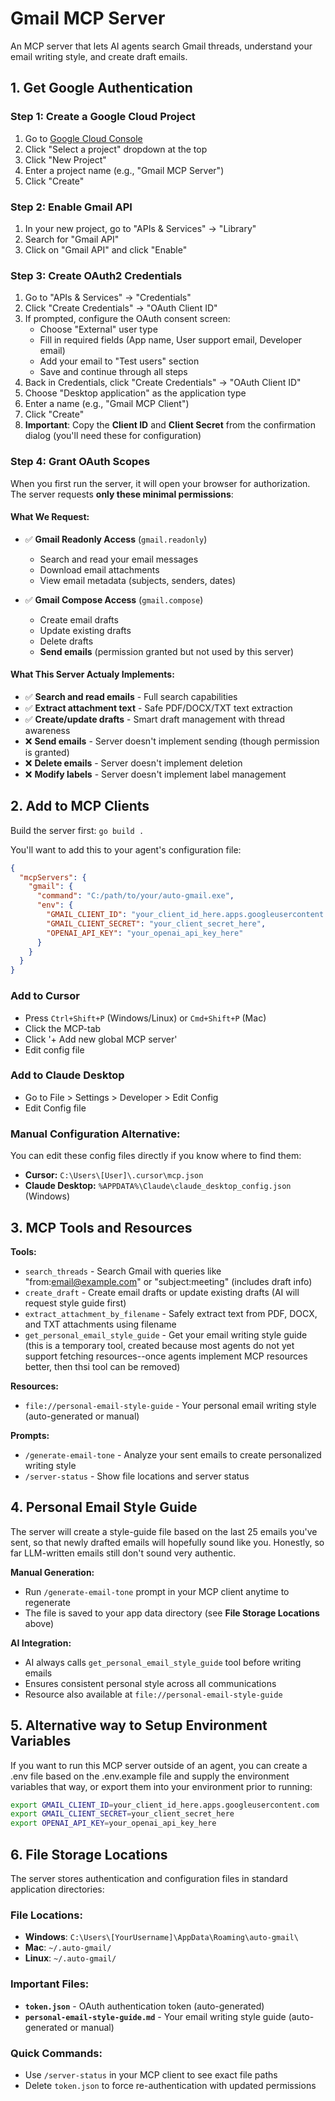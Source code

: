 # Gmail MCP Server

An MCP server that lets AI agents search Gmail threads, understand your email writing style, and create draft emails.

## 1. Get Google Authentication

### Step 1: Create a Google Cloud Project
1. Go to [Google Cloud Console](https://console.cloud.google.com/)
2. Click "Select a project" dropdown at the top
3. Click "New Project"
4. Enter a project name (e.g., "Gmail MCP Server")
5. Click "Create"

### Step 2: Enable Gmail API
1. In your new project, go to "APIs & Services" → "Library"
2. Search for "Gmail API"
3. Click on "Gmail API" and click "Enable"

### Step 3: Create OAuth2 Credentials
1. Go to "APIs & Services" → "Credentials"
2. Click "Create Credentials" → "OAuth Client ID"
3. If prompted, configure the OAuth consent screen:
   - Choose "External" user type
   - Fill in required fields (App name, User support email, Developer email)
   - Add your email to "Test users" section
   - Save and continue through all steps
4. Back in Credentials, click "Create Credentials" → "OAuth Client ID"
5. Choose "Desktop application" as the application type
6. Enter a name (e.g., "Gmail MCP Client")
7. Click "Create"
8. **Important**: Copy the **Client ID** and **Client Secret** from the confirmation dialog (you'll need these for configuration)

### Step 4: Grant OAuth Scopes
When you first run the server, it will open your browser for authorization. The server requests **only these minimal permissions**:

#### What We Request:
- ✅ **Gmail Readonly Access** (`gmail.readonly`)
  - Search and read your email messages
  - Download email attachments  
  - View email metadata (subjects, senders, dates)

- ✅ **Gmail Compose Access** (`gmail.compose`)
  - Create email drafts
  - Update existing drafts
  - Delete drafts
  - **Send emails** (permission granted but not used by this server)

#### What This Server Actualy Implements:
- ✅ **Search and read emails** - Full search capabilities
- ✅ **Extract attachment text** - Safe PDF/DOCX/TXT text extraction
- ✅ **Create/update drafts** - Smart draft management with thread awareness
- ❌ **Send emails** - Server doesn't implement sending (though permission is granted)
- ❌ **Delete emails** - Server doesn't implement deletion
- ❌ **Modify labels** - Server doesn't implement label management

## 2. Add to MCP Clients

Build the server first: `go build .`

You'll want to add this to your agent's configuration file:

```json
{
  "mcpServers": {
    "gmail": {
      "command": "C:/path/to/your/auto-gmail.exe",
      "env": {
        "GMAIL_CLIENT_ID": "your_client_id_here.apps.googleusercontent.com",
        "GMAIL_CLIENT_SECRET": "your_client_secret_here",
        "OPENAI_API_KEY": "your_openai_api_key_here"
      }
    }
  }
}
```

### Add to Cursor
- Press `Ctrl+Shift+P` (Windows/Linux) or `Cmd+Shift+P` (Mac)
- Click the MCP-tab
- Click '+ Add new global MCP server'
- Edit config file

### Add to Claude Desktop
- Go to File > Settings > Developer > Edit Config
- Edit Config file

### Manual Configuration Alternative:
You can edit these config files directly if you know where to find them:

- **Cursor:** `C:\Users\[User]\.cursor\mcp.json`
- **Claude Desktop:** `%APPDATA%\Claude\claude_desktop_config.json` (Windows)

## 3. MCP Tools and Resources

**Tools:**
- `search_threads` - Search Gmail with queries like "from:email@example.com" or "subject:meeting" (includes draft info)
- `create_draft` - Create email drafts or update existing drafts (AI will request style guide first)
- `extract_attachment_by_filename` - Safely extract text from PDF, DOCX, and TXT attachments using filename
- `get_personal_email_style_guide` - Get your email writing style guide (this is a temporary tool, created because most agents do not yet support fetching resources--once agents implement MCP resources better, then thsi tool can be removed)

**Resources:**
- `file://personal-email-style-guide` - Your personal email writing style (auto-generated or manual)

**Prompts:**
- `/generate-email-tone` - Analyze your sent emails to create personalized writing style
- `/server-status` - Show file locations and server status

## 4. Personal Email Style Guide

The server will create a style-guide file based on the last 25 emails you've sent, so that newly drafted emails will hopefully sound like you. Honestly, so far LLM-written emails still don't sound very authentic.

**Manual Generation:**
- Run `/generate-email-tone` prompt in your MCP client anytime to regenerate
- The file is saved to your app data directory (see **File Storage Locations** above)

**AI Integration:**
- AI always calls `get_personal_email_style_guide` tool before writing emails
- Ensures consistent personal style across all communications
- Resource also available at `file://personal-email-style-guide`

## 5. Alternative way to Setup Environment Variables

If you want to run this MCP server outside of an agent, you can create a .env file based on the .env.example file and supply the environment variables that way, or export them into your environment prior to running:

```bash
export GMAIL_CLIENT_ID=your_client_id_here.apps.googleusercontent.com
export GMAIL_CLIENT_SECRET=your_client_secret_here
export OPENAI_API_KEY=your_openai_api_key_here
```

## 6. File Storage Locations

The server stores authentication and configuration files in standard application directories:

### File Locations:
- **Windows**: `C:\Users\[YourUsername]\AppData\Roaming\auto-gmail\`
- **Mac**: `~/.auto-gmail/`  
- **Linux**: `~/.auto-gmail/`

### Important Files:
- **`token.json`** - OAuth authentication token (auto-generated)
- **`personal-email-style-guide.md`** - Your email writing style guide (auto-generated or manual)

### Quick Commands:
- Use `/server-status` in your MCP client to see exact file paths
- Delete `token.json` to force re-authentication with updated permissions
